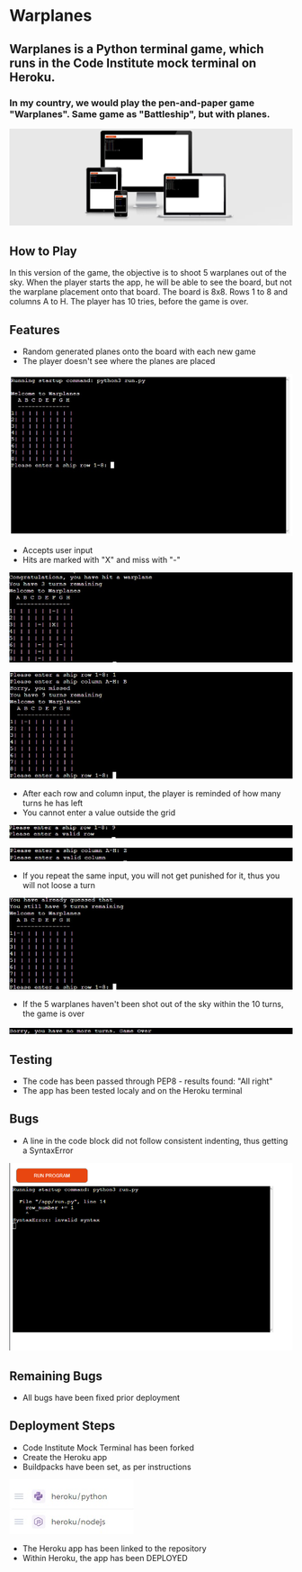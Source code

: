 # Warplanes

## Warplanes is a Python terminal game, which runs in the Code Institute mock terminal on Heroku.
### In my country, we would play the pen-and-paper game "Warplanes". Same game as "Battleship", but with planes. 

![Responsive Image](/images/Untitled.jpg)

## How to Play

In this version of the game, the objective is to shoot 5 warplanes out of the sky. When the player starts the app, he will be able to see the board, but not the warplane placement onto that board. 
The board is 8x8. Rows 1 to 8 and columns A to H. The player has 10 tries, before the game is over. 
## Features
  
 * Random generated planes onto the board with each new game
 * The player doesn't see where the planes are placed

![Start Image](/images/start.jpg)

 * Accepts user input
 * Hits are marked with "X" and miss with "-"

 ![Hit Image](/images/hit.jpg)
 
 
 ![Miss Image](/images/miss.jpg)

 * After each row and column input, the player is reminded of how many turns he has left
 * You cannot enter a value outside the grid

 ![Valid Row](images/validrow.jpg)

 
 ![Valid Col](images/validcol.jpg)

 * If you repeat the same input, you will not get punished for it, thus you will not loose a turn

 ![Same Input](images/already.jpg)

 * If the 5 warplanes haven't been shot out of the sky within the 10 turns, the game is over

 ![Game Over](images/nomore.jpg)

 
 ## Testing

 * The code has been passed through PEP8 - results found: "All right"
 * The app has been tested localy and on the Heroku terminal

 ## Bugs

 * A line in the code block did not follow consistent indenting, thus getting a SyntaxError

 ![SyntaxError](/images/bug.png)

 ## Remaining Bugs

 * All bugs have been fixed prior deployment

 ## Deployment Steps

 * Code Institute Mock Terminal has been forked
 * Create the Heroku app
 * Buildpacks have been set, as per instructions

 ![Buildpacks](images/buildpacks.jpg)

 * The Heroku app has been linked to the repository 
 * Within Heroku, the app has been DEPLOYED